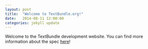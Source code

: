 ```yaml
---
layout: post
title:  "Welcome to TextBundle.org!"
date:   2014-08-11 12:00:00
categories: jekyll update
---
```


Welcome to the TextBundle development website. You can find more information about the spec [here](/)!
